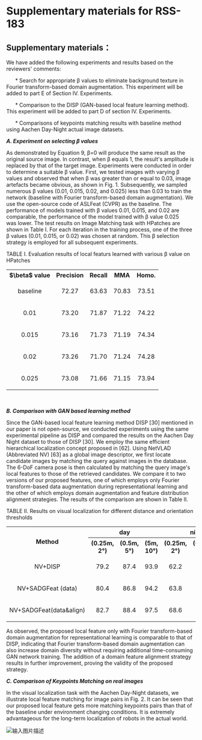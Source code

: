 # Supplementary materials for RSS-183
## Supplementary materials：
>
We have added the following experiments and results based on the reviewers' comments:<br/>
>
&nbsp;&nbsp;&nbsp;&nbsp;&nbsp; * Search for appropriate β values to eliminate background texture in Fourier transform-based domain augmentation. This experiment will be added to part E of Section Ⅳ. Experiments.<br/>
>
&nbsp;&nbsp;&nbsp;&nbsp;&nbsp; * Comparison to the DISP (GAN-based local feature learning method). This experiment will be added to part D of section Ⅳ. Experiments.<br/>
>
&nbsp;&nbsp;&nbsp;&nbsp;&nbsp;&nbsp;* Comparisons of keypoints matching results with baseline method using Aachen Day-Night actual image datasets. 

***A. Experiment on selecting β values***
>
As demonstrated by Equation 9, β=0 will produce the same result as the original source image. In contrast, when β equals 1, the result's amplitude is replaced by that of the target image. Experiments were conducted in order to determine a suitable β value. First, we tested images with varying β values and observed that when β was greater than or equal to 0.03, image artefacts became obvious, as shown in Fig. 1. Subsequently, we sampled numerous β values (0.01, 0.015, 0.02, and 0.025) less than 0.03 to train the network (baseline with Fourier transform-based domain augmentation). We use the open-source code of ASLFeat (CVPR) as the baseline. The performance of models trained with β values 0.01, 0.015, and 0.02 are comparable, the performance of the model trained with β value 0.025 was lower. The test results on Image Matching task with HPatches are shown in Table Ⅰ. For each iteration in the training process, one of the three β values (0.01, 0.015, or 0.02) was chosen at random. This β selection strategy is employed for all subsequent experiments.

TABLE I. Evaluation results of local featurs learned with various β value on HPatches
<table>
	<tr>
	    <th >$\beta$ value</th>
	    <th >Precision</th>
	    <th >Recall</th>  
	    <th >MMA</th> 
	    <th >Homo.</th> 
	</tr >
  <tr>
      <td><p align="center">baseline</p></td>
      <td><p align="center">72.27</p></td>
      <td><p align="center">63.63</p></td>
      <td><p align="center">70.83</p></td>
      <td><p align="center">73.51</p></td>
	</tr >
 <tr>
      <td><p align="center">0.01</p></td>
      <td><p align="center">73.20</p></td>
      <td><p align="center">71.87</p></td>
      <td><p align="center">71.22</p></td>
      <td><p align="center">74.22</p></td>
	</tr >
   <tr>
      <td><p align="center">0.015</p></td>
      <td><p align="center">73.16</p></td>
      <td><p align="center">71.73</p></td>
      <td><p align="center">71.19</p></td>
      <td><p align="center">74.34</p></td>
	</tr >
<tr>
      <td><p align="center">0.02</p></td>
      <td><p align="center">73.26</p></td>
      <td><p align="center">71.70</p></td>
      <td><p align="center">71.24</p></td>
      <td><p align="center">74.28</p></td>
	</tr >
<tr>
      <td><p align="center">0.025</p></td>
      <td><p align="center">73.08</p></td>
      <td><p align="center">71.66</p></td>
      <td><p align="center">71.15</p></td>
      <td><p align="center">73.94</p></td>
	</tr >

</table><br/>


***B. Comparison with GAN based learning method***
>
Since the GAN-based local feature learning method DISP [30] mentioned in our paper is not open-source, we conducted experiments using the same experimental pipeline as DISP and compared the results on the Aachen Day Night dataset to those of DISP [30]. We employ the same efficient hierarchical localization concept proposed in [62]. Using NetVLAD (Abbreviated NV) [63] as a global image descriptor, we first locate candidate images by matching the query against images in the database. The 6-DoF camera pose is then calculated by matching the query image's local features to those of the retrieved candidates. We compare it to two versions of our proposed features, one of which employs only Fourier transform-based data augmentation during representational learning and the other of which employs domain augmentation and feature distribution alignment strategies. The results of the comparison are shown in Table Ⅱ.<br/>

TABLE II. Results on visual localization for different distance and orientation thresholds
<table>
	<tr>
	    <th rowspan="2">Method</th>
	    <th colspan="3">day</th>
	    <th colspan="3">night</th>  
	</tr >
  <tr>
	    <th >(0.25m, 2°)</th>
	    <th>(0.5m, 5°)</th>
	    <th>(5m, 10°)</th>  
      <th >(0.25m, 2°)</th>
	    <th>(0.5m, 5°)</th>
	    <th>(5m, 10°)</th> 
	</tr >
  <tr>
	    <td><p align="center">NV+DISP</p></td>
      <td><p align="center">79.2</p></td>
      <td><p align="center">87.4</p></td>
      <td><p align="center">93.9</p></td>
      <td><p align="center">62.2</p></td>
      <td><p align="center">72.4</p></td>
      <td><p align="center">81.6</p></td>
	</tr >
 <tr>
	    <td><p align="center">NV+SADGFeat (data)</p></td>
      <td><p align="center">80.4</p></td>
      <td><p align="center">86.8</p></td>
      <td><p align="center">94.2</p></td>
      <td><p align="center">63.8</p></td>
      <td><p align="center">71.8</p></td>
      <td><p align="center">83.0</p></td>
	</tr >
   <tr>
	    <td><p align="center">NV+SADGFeat(data&align)</p></td>
      <td><p align="center">82.7</p></td>
      <td><p align="center">88.4</p></td>
      <td><p align="center">97.5</p></td>
      <td><p align="center">68.6</p></td>
      <td><p align="center">73.4</p></td>
      <td><p align="center">85.8</p></td>
	</tr >
</table>

As observed, the proposed local feature only with Fourier transform-based domain augmentation for representational learning is comparable to that of DISP, indicating that Fourier transform-based domain augmentation can also increase domain diversity without requiring additional time-consuming GAN network training. The addition of a domain feature alignment strategy results in further improvement, proving the validity of the proposed strategy.<br/>  

 
***C. Comparison of Keypoints Matching on real images***<br/>

In the visual localization task with the Aachen Day-Night datasets, we illustrate local feature matching for image pairs in Fig. 2. It can be seen that our proposed local feature gets more matching keypoints pairs than that of the baseline under environment changing conditions. It is extremely advantageous for the long-term localization of robots in the actual world.

![输入图片描述](https://www.bing.com/images/search?view=detailV2&ccid=Fl4KDN0T&id=E80628AA9E1D6712841403FB8A3521D0D82438D6&thid=OIP.Fl4KDN0T6ruayOi0Jq4clQHaET&mediaurl=https%3a%2f%2fth.bing.com%2fth%2fid%2fR.165e0a0cdd13eabb9ac8e8b426ae1c95%3frik%3d1jgk2NAhNYr7Aw%26riu%3dhttp%253a%252f%252fn.sinaimg.cn%252fsports%252ftransform%252f228%252fw650h378%252f20191007%252f0e2b-ifrwayw1669362.jpg%26ehk%3dPRF9Klhma%252fortb9K5wzUIJDABM1IxG40bBLafn3axVY%253d%26risl%3d%26pid%3dImgRaw%26r%3d0&exph=378&expw=650&q=%e6%9b%bc%e8%81%94&simid=607994067654368619&FORM=IRPRST&ck=21762453ED880C9762C2B9FE42A899B6&selectedIndex=24&ajaxhist=0&ajaxserp=0)


